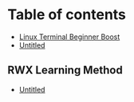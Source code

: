 # Table of contents

* [Linux Terminal Beginner Boost](README.md)
* [Untitled](untitled.md)

## RWX Learning Method

* [Untitled](rwx-learning-method/untitled.md)

